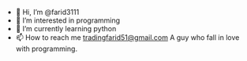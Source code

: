 - 👋 Hi, I’m @farid3111
- 👀 I’m interested in programming
- 🌱 I’m currently learning python
- 📫 How to reach me tradingfarid51@gmail.com
A guy who fall in love with programming.

<!---
farid3111/farid3111 is a ✨ special ✨ repository because its `README.md` (this file) appears on your GitHub profile.
You can click the Preview link to take a look at your changes.
--->
